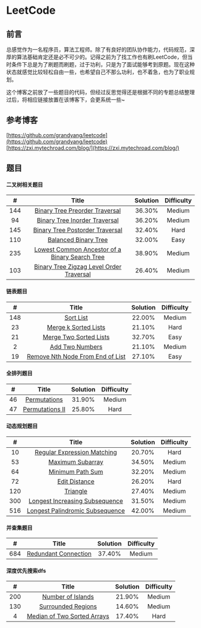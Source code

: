 # LeetCode  

## 前言  
总感觉作为一名程序员，算法工程师。除了有良好的团队协作能力，代码规范，深厚的算法基础肯定还是必不可少的。记得之前为了找工作也有刷LeetCode，但当时条件下总是为了刷题而刷题，过于功利，只是为了面试能够考到原题。现在这种状态就感觉比较轻松自由一些，也希望自己不那么功利，也不着急，也为了职业规划。 

这个博客之前放了一些题目的代码，但经过反思觉得还是根据不同的专题总结整理过后，将相应链接放置在该博客下，会更系统一些~ 

## 参考博客
[https://github.com/grandyang/leetcode](https://github.com/grandyang/leetcode)  
[https://zxi.mytechroad.com/blog/](https://zxi.mytechroad.com/blog/)

## 题目
#### 二叉树相关题目

| # | Title | Solution | Difficulty |
|:-:| :---: | :------: | :--------: |
|144|[Binary Tree Preorder Traversal](https://github.com/xcTorres/LeetCode/blob/master/144.%20Binary%20Tree%20Preorder%20Traversal.md)|36.30%|Medium|
|94|[Binary Tree Inorder Traversal](https://github.com/xcTorres/LeetCode/blob/master/94.%20Binary%20Tree%20Inorder%20Traversal.md)|36.20%|Medium|
|145|[Binary Tree Postorder Traversal](https://github.com/xcTorres/LeetCode/blob/master/145.%20Binary%20Tree%20Postorder%20Traversal.md)|32.40%|Hard|
|110|[Balanced Binary Tree](https://github.com/xcTorres/LeetCode/blob/master/110.%20Balanced%20Binary%20Tree.md)|32.00%|Easy|
|235|[Lowest Common Ancestor of a Binary Search Tree](https://github.com/xcTorres/LeetCode/blob/master/235.%20Lowest%20Common%20Ancestor%20of%20a%20Binary%20Search%20Tree.md)|38.90%|Medium|
|103|[Binary Tree Zigzag Level Order Traversal](https://github.com/xcTorres/LeetCode/blob/master/103.%20Binary%20Tree%20Zigzag%20Level%20Order%20Traversal.md)|26.40%|Medium|

#### 链表题目

| # | Title | Solution | Difficulty |
|:-:| :---: | :------: | :--------: |
|148|[Sort List](https://github.com/xcTorres/LeetCode/blob/master/148.%20Sort%20List.md)|22.00%|Medium|
|23|[Merge k Sorted Lists](https://github.com/xcTorres/LeetCode/blob/master/23.%20Merge%20k%20Sorted%20Lists.md)|21.10%|Hard|
|21|[Merge Two Sorted Lists](https://github.com/xcTorres/LeetCode/blob/master/21.%20Merge%20Two%20Sorted%20Lists.md)|32.70%|Easy|
|2|[Add Two Numbers](https://github.com/xcTorres/LeetCode/blob/master/2.%20Add%20Two%20Numbers.md)|21.10%|Medium|
|19|[Remove Nth Node From End of List](https://github.com/xcTorres/LeetCode/blob/master/19.%20Remove%20Nth%20Node%20From%20End%20of%20List.md)|27.10%|Easy|

#### 全排列题目  

| # | Title | Solution | Difficulty |
|:-:| :---: | :------: | :--------: |
|46|[Permutations](https://github.com/xcTorres/LeetCode/blob/master/46.%20Permutations.md)|31.90%|Medium|
|47|[Permutations II](https://github.com/xcTorres/LeetCode/blob/master/47.%20Permutations%20II.md)|25.80%|Hard|

#### 动态规划题目  

| # | Title | Solution | Difficulty |
|:-:| :---: | :------: | :--------: |
|10 |[Regular Expression Matching](https://github.com/xcTorres/LeetCode/blob/master/10.%20Regular%20Expression%20Matching.md)|20.70%|Hard|
|53|[Maximum Subarray](https://github.com/xcTorres/LeetCode/blob/master/53.%20Maximum%20Subarray.md)|34.50%|Medium|
|64|[Minimum Path Sum](https://github.com/xcTorres/LeetCode/blob/master/64.%20Minimum%20Path%20Sum.md)|32.20%|Medium|
|72|[Edit Distance](https://github.com/xcTorres/LeetCode/blob/master/72.%20Edit%20Distance.md)|26.20%|Hard|
|120|[Triangle](https://github.com/xcTorres/LeetCode/blob/master/120.%20Triangle.md)|27.40%|Medium|
|300|[Longest Increasing Subsequence](https://github.com/xcTorres/LeetCode/blob/master/300.%20Longest%20Increasing%20Subsequence.md)|31.50%|Medium|
|516|[Longest Palindromic Subsequence](https://github.com/xcTorres/LeetCode/blob/master/5.%20Longest%20Palindromic%20Substring.md)|42.00%|Medium|

#### 并查集题目  
| # | Title | Solution | Difficulty |
|:-:| :---: | :------: | :--------: |
|684|[Redundant Connection](https://github.com/xcTorres/LeetCode/blob/master/684.%20Redundant%20Connection.md)|37.40%|Medium|


#### 深度优先搜索dfs
| # | Title | Solution | Difficulty |
|:-:| :---: | :------: | :--------: |
|200|[Number of Islands](https://github.com/xcTorres/LeetCode/blob/master/200.%20Number%20of%20Islands.md)|21.90%|Medium|
|130|[Surrounded Regions](https://github.com/xcTorres/LeetCode/blob/master/130.%20Surrounded%20Regions.md)|14.60%|Medium|
|4|[Median of Two Sorted Arrays](https://github.com/xcTorres/LeetCode/blob/master/4.%20Median%20of%20Two%20Sorted%20Arrays.md)|17.40%|Hard|